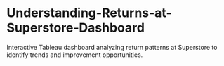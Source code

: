 # Understanding-Returns-at-Superstore-Dashboard
Interactive Tableau dashboard analyzing return patterns at Superstore to identify trends and improvement opportunities.

